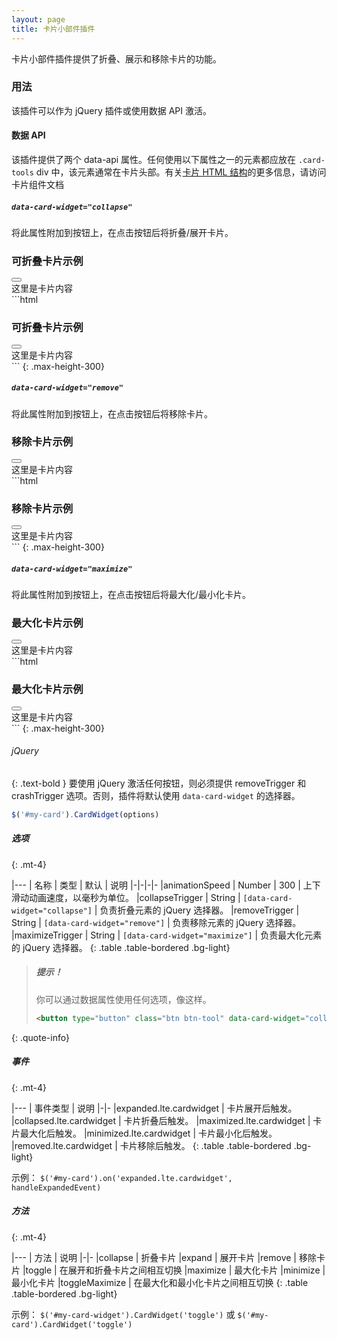 ```yaml
---
layout: page
title: 卡片小部件插件
---
```


卡片小部件插件提供了折叠、展示和移除卡片的功能。 

### 用法

该插件可以作为 jQuery 插件或使用数据 API 激活。 

#### 数据 API

该插件提供了两个 data-api 属性。任何使用以下属性之一的元素都应放在 `.card-tools` div 中，该元素通常在卡片头部。有关[卡片 HTML 结构](/AdminLTE/AdminLTE-3.x/docs/components/cards.html)的更多信息，请访问卡片组件文档 

##### `data-card-widget="collapse"`

将此属性附加到按钮上，在点击按钮后将折叠/展开卡片。 

<div class="row">
  <div class="col-12 col-md-4">
     <div class="card">
      <div class="card-header">
        <h3 class="card-title">可折叠卡片示例</h3>
        <div class="card-tools">
          <button type="button" class="btn btn-tool" data-card-widget="collapse"><i class="fas fa-minus"></i></button>
        </div>
      </div>
      <div class="card-body">
        这里是卡片内容
      </div>
    </div>
  </div>
  <div class="col-12 col-md-8" markdown="1">
```html
<div class="card">
  <div class="card-header">
    <h3 class="card-title">可折叠卡片示例</h3>
    <div class="card-tools">
      <!-- 折叠按钮 -->
      <button type="button" class="btn btn-tool" data-card-widget="collapse"><i class="fas fa-minus"></i></button>
    </div>
    <!-- /.card-tools -->
  </div>
  <!-- /.card-header -->
  <div class="card-body">
    这里是卡片内容
  </div>
  <!-- /.card-body -->
</div>
<!-- /.card -->
```
{: .max-height-300}
  </div>
</div>

##### `data-card-widget="remove"`

将此属性附加到按钮上，在点击按钮后将移除卡片。 

<div class="row">
  <div class="col-12 col-md-4">
     <div class="card">
      <div class="card-header">
        <h3 class="card-title">移除卡片示例</h3>
        <div class="card-tools">
          <button type="button" class="btn btn-tool" data-card-widget="remove"><i class="fas fa-times"></i></button>
        </div>
      </div>
      <div class="card-body">
        这里是卡片内容
      </div>
    </div>
  </div>
  <div class="col-12 col-md-8" markdown="1">
```html
<div class="card">
  <div class="card-header">
    <h3 class="card-title">移除卡片示例</h3>
    <div class="card-tools">
      <!-- 移除按钮 -->
      <button type="button" class="btn btn-tool" data-card-widget="remove"><i class="fas fa-times"></i></button>
    </div>
    <!-- /.card-tools -->
  </div>
  <!-- /.card-header -->
  <div class="card-body">
    这里是卡片内容
  </div>
  <!-- /.card-body -->
</div>
<!-- /.card -->
```
{: .max-height-300}
  </div>
</div>

##### `data-card-widget="maximize"`

将此属性附加到按钮上，在点击按钮后将最大化/最小化卡片。 

<div class="row">
  <div class="col-12 col-md-4">
     <div class="card">
      <div class="card-header">
        <h3 class="card-title">最大化卡片示例</h3>
        <div class="card-tools">
          <button type="button" class="btn btn-tool" data-card-widget="maximize"><i class="fas fa-expand"></i></button>
        </div>
      </div>
      <div class="card-body">
        这里是卡片内容
      </div>
    </div>
  </div>
  <div class="col-12 col-md-8" markdown="1">
```html
<div class="card">
  <div class="card-header">
    <h3 class="card-title">最大化卡片示例</h3>
    <div class="card-tools">
      <!-- 最大化按钮 -->
      <button type="button" class="btn btn-tool" data-card-widget="maximize"><i class="fas fa-expand"></i></button>
    </div>
    <!-- /.card-tools -->
  </div>
  <!-- /.card-header -->
  <div class="card-body">
    这里是卡片内容
  </div>
  <!-- /.card-body -->
</div>
<!-- /.card -->
```
{: .max-height-300}
  </div>
</div>


###### jQuery
{: .text-bold }
要使用 jQuery 激活任何按钮，则必须提供 removeTrigger 和 crashTrigger 选项。否则，插件将默认使用 `data-card-widget` 的选择器。 

```js
$('#my-card').CardWidget(options)
```

##### 选项
{: .mt-4}

|---
| 名称 | 类型 | 默认 | 说明
|-|-|-|-
|animationSpeed | Number | 300 | 上下滑动动画速度，以毫秒为单位。
|collapseTrigger | String | `[data-card-widget="collapse"]` | 负责折叠元素的 jQuery 选择器。
|removeTrigger | String | `[data-card-widget="remove"]` | 负责移除元素的 jQuery 选择器。
|maximizeTrigger | String | `[data-card-widget="maximize"]` | 负责最大化元素的 jQuery 选择器。
{: .table .table-bordered .bg-light}

> ##### 提示！
> 你可以通过数据属性使用任何选项，像这样。
> ```html
> <button type="button" class="btn btn-tool" data-card-widget="collapse" data-animation-speed="1000"><i class="fas fa-minus"></i></button>
> ```
{: .quote-info}

##### 事件
{: .mt-4}

|---
| 事件类型 | 说明
|-|-
|expanded.lte.cardwidget | 卡片展开后触发。
|collapsed.lte.cardwidget | 卡片折叠后触发。
|maximized.lte.cardwidget | 卡片最大化后触发。
|minimized.lte.cardwidget | 卡片最小化后触发。
|removed.lte.cardwidget | 卡片移除后触发。
{: .table .table-bordered .bg-light}

示例： `$('#my-card').on('expanded.lte.cardwidget', handleExpandedEvent)`


##### 方法
{: .mt-4}

|---
| 方法 | 说明
|-|-
|collapse | 折叠卡片
|expand | 展开卡片
|remove | 移除卡片
|toggle | 在展开和折叠卡片之间相互切换
|maximize | 最大化卡片
|minimize | 最小化卡片
|toggleMaximize | 在最大化和最小化卡片之间相互切换
{: .table .table-bordered .bg-light}

示例： `$('#my-card-widget').CardWidget('toggle')` 或 `$('#my-card').CardWidget('toggle')`
